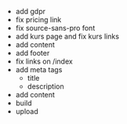 - add gdpr
- fix pricing link
- fix source-sans-pro font
- add kurs page and fix kurs links
- add content
- add footer
- fix links on /index
- add meta tags
  - title
  - description
- add content
- build
- upload
